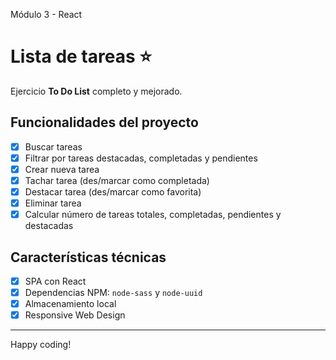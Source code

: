 Módulo 3 - React

# Lista de tareas ⭐

Ejercicio **To Do List** completo y mejorado.

## Funcionalidades del proyecto

- [x] Buscar tareas
- [x] Filtrar por tareas destacadas, completadas y pendientes
- [x] Crear nueva tarea
- [x] Tachar tarea (des/marcar como completada)
- [x] Destacar tarea (des/marcar como favorita)
- [x] Eliminar tarea
- [x] Calcular número de tareas totales, completadas, pendientes y destacadas

## Características técnicas

- [x] SPA con React
- [x] Dependencias NPM: `node-sass` y `node-uuid`
- [x] Almacenamiento local
- [x] Responsive Web Design

---

Happy coding!